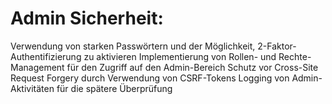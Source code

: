 # Admin Sicherheit:

Verwendung von starken Passwörtern und der Möglichkeit, 2-Faktor-Authentifizierung zu aktivieren
Implementierung von Rollen- und Rechte-Management für den Zugriff auf den Admin-Bereich
Schutz vor Cross-Site Request Forgery durch Verwendung von CSRF-Tokens
Logging von Admin-Aktivitäten für die spätere Überprüfung
